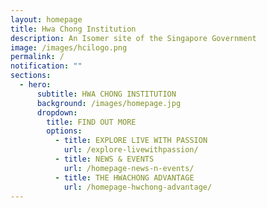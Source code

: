 ```yaml
---
layout: homepage
title: Hwa Chong Institution
description: An Isomer site of the Singapore Government
image: /images/hcilogo.png
permalink: /
notification: ""
sections:
  - hero:
      subtitle: HWA CHONG INSTITUTION
      background: /images/homepage.jpg
      dropdown:
        title: FIND OUT MORE
        options:
          - title: EXPLORE LIVE WITH PASSION
            url: /explore-livewithpassion/
          - title: NEWS & EVENTS
            url: /homepage-news-n-events/
          - title: THE HWACHONG ADVANTAGE
            url: /homepage-hwchong-advantage/
---
```

